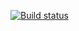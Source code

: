 [![Build status](https://ci.appveyor.com/api/projects/status/h7iac6y644fbfmoc?svg=true)](https://ci.appveyor.com/project/MironovED/2-2-selenide)